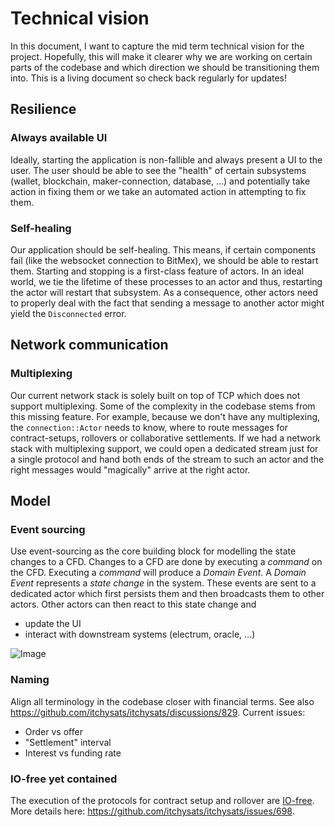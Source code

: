 # Technical vision

In this document, I want to capture the mid term technical vision for the project.
Hopefully, this will make it clearer why we are working on certain parts of the codebase and which direction we should be transitioning them into.
This is a living document so check back regularly for updates!

## Resilience

### Always available UI

Ideally, starting the application is non-fallible and always present a UI to the user.
The user should be able to see the "health" of certain subsystems (wallet, blockchain, maker-connection, database, ...) and potentially take action in fixing them or we take an automated action in attempting to fix them.

### Self-healing

Our application should be self-healing.
This means, if certain components fail (like the websocket connection to BitMex), we should be able to restart them.
Starting and stopping is a first-class feature of actors.
In an ideal world, we tie the lifetime of these processes to an actor and thus, restarting the actor will restart that subsystem.
As a consequence, other actors need to properly deal with the fact that sending a message to another actor might yield the `Disconnected` error.

## Network communication

### Multiplexing

Our current network stack is solely built on top of TCP which does not support multiplexing.
Some of the complexity in the codebase stems from this missing feature.
For example, because we don't have any multiplexing, the `connection::Actor` needs to know, where to route messages for contract-setups, rollovers or collaborative settlements.
If we had a network stack with multiplexing support, we could open a dedicated stream just for a single protocol and hand both ends of the stream to such an actor and the right messages would "magically" arrive at the right actor.

## Model

### Event sourcing

Use event-sourcing as the core building block for modelling the state changes to a CFD.
Changes to a CFD are done by executing a _command_ on the CFD.
Executing a _command_ will produce a _Domain Event_.
A _Domain Event_ represents a _state change_ in the system.
These events are sent to a dedicated actor which first persists them and then broadcasts them to other actors.
Other actors can then react to this state change and

- update the UI
- interact with downstream systems (electrum, oracle, ...)

![Image](https://www.planttext.com/api/plantuml/img/TP4nRiCm34LtdeBmdWjaA9AYxTOsG8REZCssAcHIa9WOkNqKowYb8Uj_JuB-rouPHJkF7i2SUSRkJRtNQNCEIBqvbOJVKKVa2ukb3Y1at_Kka1Xsdv7wV6ZVcyOEAQ7EGIjzaVTibJJDGIkzgxZCdVnKubZ2rZn4_UFvQPKP_iDMtilrtcEnIAuDVhsNEcRAC93HYHANB05aT_Eq2blyuAciWByK0WiFiE95JLiyqeNH55-U6ro6gMvfQ5da4LrcU8JNxhK1EvOXV-mD)

### Naming

Align all terminology in the codebase closer with financial terms.
See also https://github.com/itchysats/itchysats/discussions/829.
Current issues:

- Order vs offer
- "Settlement" interval
- Interest vs funding rate

### IO-free yet contained

The execution of the protocols for contract setup and rollover are [IO-free](https://sans-io.readthedocs.io/how-to-sans-io.html).
More details here: https://github.com/itchysats/itchysats/issues/698.
